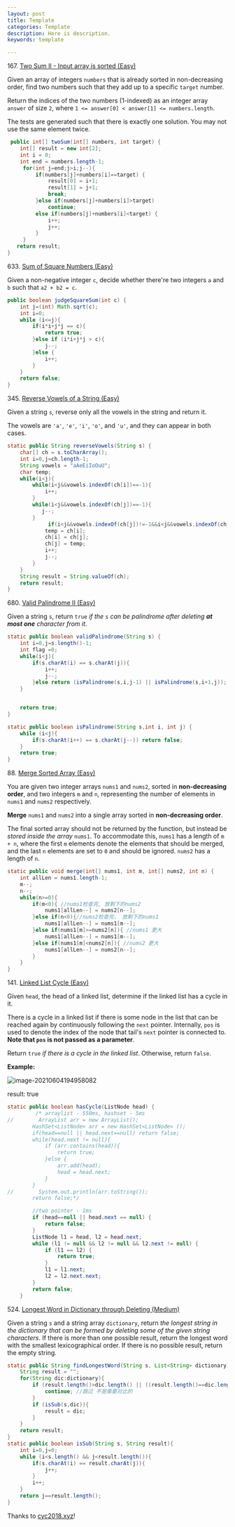 ```yaml
---
layout: post
title: Template
categories: Template
description: Here is description.
keywords: template

---
```




167\. [Two Sum II - Input array is sorted (Easy)](https://leetcode.com/problems/two-sum-ii-input-array-is-sorted/description/)

Given an array of integers `numbers` that is already sorted in non-decreasing order, find two numbers such that they add up to a specific `target` number.

Return the indices of the two numbers (1-indexed) as an integer array `answer` of size `2`, where `1 <= answer[0] < answer[1] <= numbers.length`.

The tests are generated such that there is exactly one solution. You may not use the same element twice.

```java
 public int[] twoSum(int[] numbers, int target) {
    int[] result = new int[2];
    int i = 0;
    int end = numbers.length-1;
     for(int j=end;j>i;j--){
         if(numbers[j]+numbers[i]==target) {
             result[0] = i+1;
             result[1] = j+1;
             break;
         }else if(numbers[j]+numbers[i]>target)
             continue;
         else if(numbers[j]+numbers[i]<target) {
             i++;
             j++;
         }
     }
   return result;
}
```

633\. [Sum of Square Numbers (Easy)](https://leetcode.com/problems/sum-of-square-numbers/description/)

Given a non-negative integer `c`, decide whether there're two integers `a` and `b` such that `a2 + b2 = c`.

```java
public boolean judgeSquareSum(int c) {
    int j=(int) Math.sqrt(c);
    int i=0;
    while (i<=j){
        if(i*i+j*j == c){
            return true;
        }else if (i*i+j*j > c){
            j--;
        }else {
            i++;
        }
    }
    return false;
}
```


345\. [Reverse Vowels of a String (Easy)](https://leetcode.com/problems/reverse-vowels-of-a-string/description/)

Given a string `s`, reverse only all the vowels in the string and return it.

The vowels are `'a'`, `'e'`, `'i'`, `'o'`, and `'u'`, and they can appear in both cases.

```java
static public String reverseVowels(String s) {
    char[] ch = s.toCharArray();
    int i=0,j=ch.length-1;
    String vowels = "aAeEiIoOuU";
    char temp;
    while(i<j){
        while(i<j&&vowels.indexOf(ch[i])==-1){
            i++;
        }
        while(i<j&&vowels.indexOf(ch[j])==-1){
           j--;
        }
   		     if(i<j&&vowels.indexOf(ch[j])!=-1&&i<j&&vowels.indexOf(ch[i])!=-1) {
            temp = ch[i];
            ch[i] = ch[j];
            ch[j] = temp;
            i++;
            j--;
        }
    }
    String result = String.valueOf(ch);
    return result;
}
```



680\. [Valid Palindrome II (Easy)](https://leetcode.com/problems/valid-palindrome-ii/description/)

Given a string `s`, return `true` *if the* `s` *can be palindrome after deleting **at most one** character from it*.

```java
static public boolean validPalindrome(String s) {
    int i=0,j=s.length()-1;
    int flag =0;
    while(i<j){
        if(s.charAt(i) == s.charAt(j)){
            i++;
            j--;
        }else return (isPalindrome(s,i,j-1) || isPalindrome(s,i+1,j));
    }


    return true;
}

static public boolean isPalindrome(String s,int i, int j) {
    while (i<j){
        if(s.charAt(i++) == s.charAt(j--)) return false;
    }
    return true;
}
```



88\. [Merge Sorted Array (Easy)](https://leetcode.com/problems/merge-sorted-array/description/)

You are given two integer arrays `nums1` and `nums2`, sorted in **non-decreasing order**, and two integers `m` and `n`, representing the number of elements in `nums1` and `nums2` respectively.

**Merge** `nums1` and `nums2` into a single array sorted in **non-decreasing order**.

The final sorted array should not be returned by the function, but instead be *stored inside the array* `nums1`. To accommodate this, `nums1` has a length of `m + n`, where the first `m` elements denote the elements that should be merged, and the last `n` elements are set to `0` and should be ignored. `nums2` has a length of `n`.

```java
static public void merge(int[] nums1, int m, int[] nums2, int n) {
    int allLen = nums1.length-1;
    m--;
    n--;
    while(n>=0){
        if(m<0){ //nums1检查完, 放剩下的nums2
            nums1[allLen--] = nums2[n--];
        }else if(n<0){//nums2检查完， 放剩下的nums1
            nums1[allLen--] = nums1[m--];
        }else if(nums1[m]>=nums2[n]){ //nums1 更大
            nums1[allLen--] = nums1[m--];
        }else if(nums1[m]<nums2[n]){ //nums2 更大
            nums1[allLen--] = nums2[n--];
        }
    }
}
```

141\. [Linked List Cycle (Easy)](https://leetcode.com/problems/linked-list-cycle/description/)

Given `head`, the head of a linked list, determine if the linked list has a cycle in it.

There is a cycle in a linked list if there is some node in the list that can be reached again by continuously following the `next` pointer. Internally, `pos` is used to denote the index of the node that tail's `next` pointer is connected to. **Note that `pos` is not passed as a parameter**.

Return `true` *if there is a cycle in the linked list*. Otherwise, return `false`.

**Example:**

![image-20210604194958082](C:\Users\sdzy9\AppData\Roaming\Typora\typora-user-images\image-20210604194958082.png)

result: true

```java
static public boolean hasCycle(ListNode head) {
         /* arraylist - 550ms, hashset - 5ms
//        ArrayList arr = new ArrayList();
        HashSet<ListNode> arr = new HashSet<ListNode> ();
        if(head==null || head.next==null) return false;
        while(head.next != null){
            if (arr.contains(head)){
                return true;
            }else {
                arr.add(head);
                head = head.next;
            }
        }
//        System.out.println(arr.toString());
        return false;*/

        //two pointer - 1ms
        if (head==null || head.next == null) {
            return false;
        }
        ListNode l1 = head, l2 = head.next;
        while (l1 != null && l2 != null && l2.next != null) {
            if (l1 == l2) {
                return true;
            }
            l1 = l1.next;
            l2 = l2.next.next;
        }
        return false;
    }
```

524\. [Longest Word in Dictionary through Deleting (Medium)](https://leetcode.com/problems/longest-word-in-dictionary-through-deleting/description/)

Given a string `s` and a string array `dictionary`, return *the longest string in the dictionary that can be formed by deleting some of the given string characters*. If there is more than one possible result, return the longest word with the smallest lexicographical order. If there is no possible result, return the empty string.

```java
static public String findLongestWord(String s, List<String> dictionary) {
    String result = "";
    for(String dic:dictionary){
        if (result.length()>dic.length() || ((result.length()==dic.length())&&(result.compareTo(dic))<0)){
            continue; //跳过 不是需要对比的
        }
        if (isSub(s,dic)){
            result = dic;
        }
    }
    return result;
}
static public boolean isSub(String s, String result){
    int i=0,j=0;
    while (i<s.length() && j<result.length()){
        if(s.charAt(i) == result.charAt(j)){
            j++;
        }
        i++;
    }
    return j==result.length();
}
```

Thanks to [cyc2018.xyz](http://www.cyc2018.xyz/)!

